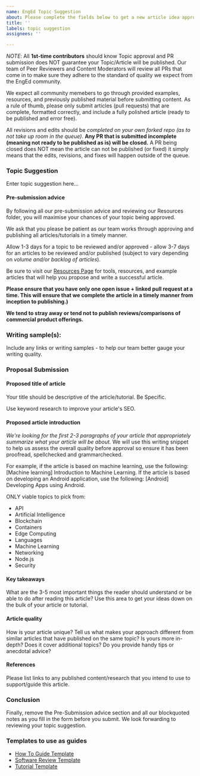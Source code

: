 ```yaml
---
name: EngEd Topic Suggestion
about: Please complete the fields below to get a new article idea approved for submission.
title: ''
labels: topic suggestion
assignees: ''

---
```


*NOTE*: All **1st-time contributors** should know Topic approval and PR submission does NOT guarantee your Topic/Article will be published. Our team of Peer Reviewers and Content Moderators will review all PRs that come in to make sure they adhere to the standard of quality we expect from the EngEd community. 

We expect all community memebers to go through provided examples, resources, and previously published material before submitting content. As a rule of thumb, please only submit articles (pull requests) that are complete, formatted correctly, and include a fully polished article (ready to be published and error free). 

All revisions and edits should be *completed on your own forked repo (as to not take up room in the queue)*. **Any PR that is submitted incomplete (meaning not ready to be published as is) will be closed.** A PR being closed does NOT mean the article can not be published (or fixed) it simply means that the edits, revisions, and fixes will happen outside of the queue.

### Topic Suggestion
Enter topic suggestion here...

#### Pre-submission advice
By following all our pre-submission advice and reviewing our Resources folder, you will maximise your chances of your topic being approved.

We ask that you please be patient as our team works through approving and publishing all articles/tutorials in a timely manner.

Allow 1-3 days for a topic to be reviewed and/or approved - allow 3-7 days for an articles to be reviewed and/or published (subject to vary depending on _volume and/or backlog of articles_).

Be sure to visit our [Resources Page](https://github.com/section-engineering-education/engineering-education/blob/master/new_contributors/resources-page.md) for tools, resources, and example articles that will help you propose and write a successful article.

**Please ensure that you have only one open issue + linked pull request at a time. This will ensure that we complete the article in a timely manner from inception to publishing.)**

**We tend to stray away or tend not to publish reviews/comparisons of commercial product offerings.**

### Writing sample(s): 
Include any links or writing samples - to help our team better gauge your writing quality.

### Proposal Submission

#### Proposed title of article
Your title should be descriptive of the article/tutorial. Be Specific. 

Use keyword research to improve your article's SEO.

#### Proposed article introduction
*We're looking for the first 2-3 paragraphs of your article that appropriately summarize what your article will be about.*
We will use this writing snippet to help us assess the overall quality before approval so ensure it has been proofread, spellchecked and grammarchecked.

For example, if the article is based on machine learning, use the following: [Machine learning] Introduction to Machine Learning.
If the article is based on developing an Android application, use the following: [Android] Developing Apps using Android.

ONLY viable topics to pick from:
- API
- Artificial Intelligence
- Blockchain
- Containers
- Edge Computing
- Languages
- Machine Learning
- Networking
- Node.js
- Security

#### Key takeaways 
What are the 3-5 most important things the reader should understand or be able to do after reading this article?
Use this area to get your ideas down on the bulk of your article or tutorial.

#### Article quality
How is your article unique? Tell us what makes your approach different from similar articles that have published on the same topic?
Is yours more in-depth? Does it cover additional topics? Do you provide handy tips or anecdotal advice?

#### References
Please list links to any published content/research that you intend to use to support/guide this article.

### Conclusion
Finally, remove the Pre-Submission advice section and all our blockquoted notes as you fill in the form before you submit.
We look forwarding to reviewing your topic suggestion.

### Templates to use as guides
- [How To Guide Template](https://github.com/section-engineering-education/engineering-education/blob/master/new_contributors/how-to-guide-template.md)
- [Software Review Template](https://github.com/section-engineering-education/engineering-education/blob/master/new_contributors/software-review-template.md)
- [Tutorial Template](https://github.com/section-engineering-education/engineering-education/blob/master/new_contributors/tutorial-template.md)
